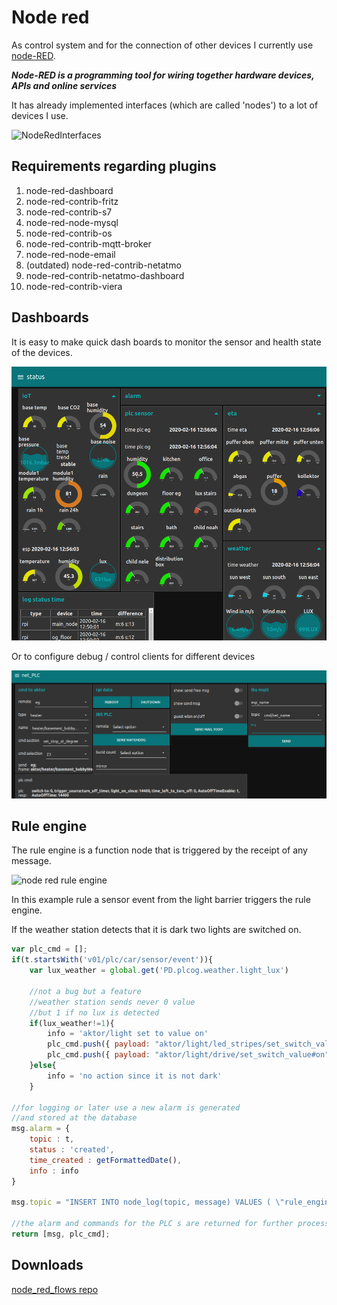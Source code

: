# Node red

As control system and for the connection of other devices I currently use [node-RED](https://nodered.org).

***Node-RED is a programming tool for wiring together hardware devices, APIs and online services***

It has already implemented interfaces (which are called 'nodes') to a lot of devices I use.

![NodeRedInterfaces](https://www.plantuml.com/plantuml/png/0/TP4nJyCm48Lt_uetepO3I1NAW0fYGMgH80C3ON3ZIsFXdeDzQGk_7ZlGKePErhtl-RspF8-YWmmRfzJhnHkcqniyUaFFPDHWUfoClsUM4XbfYTuri2mKMjsGsdo8_8iutabQXZ-E4gqbP-1eImw6jhQXM3F57jUNizcavfsMfZD-ZKXXf1CKHQ6iFn-VsCXBUEae_6qLKREpxuH0KQ1xcy9kNofKLwaenWxYuImF-yCcISvbf-5cfSmgHIy_gwS5D9kK-S2j6_RtT-heB1751u9s3dtmNnHpTtQdXxB0QD4r7qYUiBFI8GoEGBosJ3MhER59__4D "NodeRedInterfaces")

## Requirements regarding plugins

1. node-red-dashboard
1. node-red-contrib-fritz
1. node-red-contrib-s7
1. node-red-node-mysql
1. node-red-contrib-os
1. node-red-contrib-mqtt-broker
1. node-red-node-email
1. (outdated) node-red-contrib-netatmo
1. node-red-contrib-netatmo-dashboard
1. node-red-contrib-viera

## Dashboards

It is easy to make quick dash boards to monitor the sensor and health state of the devices.

![node_red_status_example](node_red_status_example.png)

Or to configure debug / control clients for different devices

![node_red_cmd](node_red_cmd.png)

## Rule engine

The rule engine is a function node that is triggered by the receipt of any message.

![node red rule engine](https://www.plantuml.com/plantuml/svg/0/FOvB3i8m34JtFeNL5I3r2gWR5fm1TM6bKpLIubIEMwvF21BRcJUVgRgO7pdHvNRbSRopuiqueKxqN7a89UzYO2zx30Fx1gKlzihYOKET6s8G1qiIoqCtAtHf2JO4n1FMnJP0I1M_k1Rk3JE7eXxr03rqYUiVfQcLj6CV "node red rule engine")

In this example rule a sensor event from the light barrier triggers the rule engine.

If the weather station detects that it is dark two lights are switched on.

```javascript
var plc_cmd = [];
if(t.startsWith('v01/plc/car/sensor/event')){
    var lux_weather = global.get('PD.plcog.weather.light_lux')

    //not a bug but a feature
    //weather station sends never 0 value
    //but 1 if no lux is detected
    if(lux_weather!=1){
        info = 'aktor/light set to value on'
        plc_cmd.push({ payload: "aktor/light/led_stripes/set_switch_value#on", topic: "car" });
        plc_cmd.push({ payload: "aktor/light/drive/set_switch_value#on", topic: "car" });  
    }else{
        info = 'no action since it is not dark'
    }

//for logging or later use a new alarm is generated
//and stored at the database
msg.alarm = {
    topic : t,
    status : 'created',
    time_created : getFormattedDate(),
    info : info
}

msg.topic = "INSERT INTO node_log(topic, message) VALUES ( \"rule_engine/"+t+"\", \""+info+"\" )"

//the alarm and commands for the PLC s are returned for further processing
return [msg, plc_cmd];
```

## Downloads

[node_red_flows repo](https://github.com/alexkratzer/autohomestack/tree/master/node_red_flows)